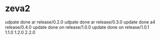 # zeva2

udpate done ar release/0.2.0
udpate done ar release/0.3.0
update done a4 release/0.4.0
update done on release/1.0.0
update done on release/1.0.1
1.1.0
1.2.0
2.2.0
